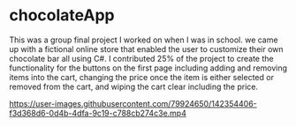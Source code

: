 # chocolateApp
This was a group final project I worked on when I was in school. we came up with a fictional online store that enabled the user to customize their own chocolate bar all using C#. I contributed 25% of the project to create the functionality for the buttons on the first page including adding and removing items into the cart, changing the price once the item is either selected or removed from the cart, and wiping the cart clear including the price.


https://user-images.githubusercontent.com/79924650/142354406-f3d368d6-0d4b-4dfa-9c19-c788cb274c3e.mp4

